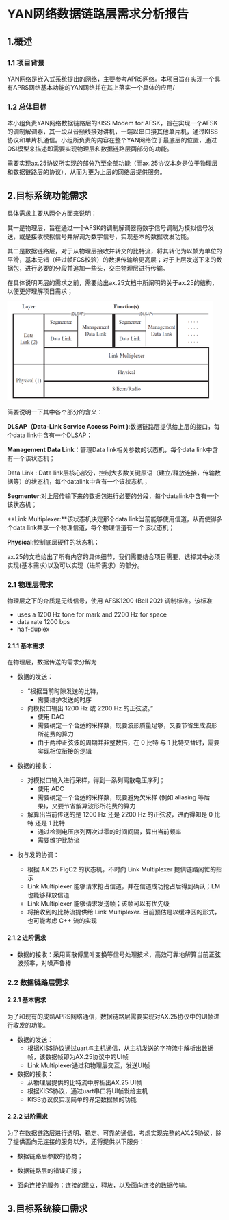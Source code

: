 # YAN网络数据链路层需求分析报告



## 1.概述

### 1.1 项目背景

YAN网络是嵌入式系统提出的网络，主要参考APRS网络。本项目旨在实现一个具有APRS网络基本功能的YAN网络并在其上落实一个具体的应用/



### 1.2 总体目标

本小组负责YAN网络数据链路层的KISS Modem for AFSK，旨在实现一个AFSK的调制解调器，其一段以音频线接对讲机，一端以串口接其他单片机，通过KISS协议和单片机通信。小组所负责的内容在整个YAN网络位于最底层的位置，通过OSI模型来描述即需要实现物理层和数据链路层两部分的功能。

需要实现ax.25协议所实现的部分乃至全部功能（而ax.25协议本身是位于物理层和数据链路层的协议），从而为更为上层的网络层提供服务。



## 2.目标系统功能需求

具体需求主要从两个方面来说明：

其一是物理层，旨在通过一个AFSK的调制解调器将数字信号调制为模拟信号发送，或是接收模拟信号并解调为数字信号，实现基本的数据收发功能。

其二是数据链路层，对于从物理层接收并转交的比特流，将其转化为以帧为单位的平滑，基本无错（经过帧FCS校验）的数据传输给更高层；对于上层发送下来的数据包，进行必要的分段并追加一些头，交由物理层进行传输。
<!-- 与 KISS 模式矛盾？ -->

<!-- host传UI帧，分段和加头也许也不需要做？-->

在具体说明两层的需求之前，需要给出ax.25文档中所阐明的关于ax.25的结构，以便更好理解项目需求；

<img src="./img/1.png" style="zoom:60%;" />

简要说明一下其中各个部分的含义：

**DLSAP（Data-Link Service Access Point )**:数据链路层提供给上层的接口，每个data link中含有一个DLSAP；

**Management Data Link**：管理Data link相关参数的状态机，每个data link中含有一个该状态机；

Data Link : Data link层核心部分，控制大多数关键原语（建立/释放连接，传输数据等）的状态机，每个datalink中含有一个该状态机；

**Segmenter**:对上层传输下来的数据包进行必要的分段，每个datalink中含有一个该状态机；

**Link  Multiplexer:**该状态机决定那个data link当前能够使用信道，从而使得多个data link共享一个物理信道，每个物理信道有一个该状态机；

**Physical**:控制底层硬件的状态机；



ax.25的文档给出了所有内容的具体细节，我们需要结合项目需要，选择其中必须实现(基本需求)以及可以实现（进阶需求）的部分。



### 2.1 物理层需求

物理层之下的介质是无线信号，使用 AFSK1200 (Bell 202) 调制标准。该标准

- uses a 1200 Hz tone for mark and 2200 Hz for space
- data rate 1200 bps
- half-duplex 

#### 2.1.1 基本需求

在物理层，数据传送的需求分解为

- 数据的发送：
  - “根据当前时隙发送的比特，
    - 需要维护发送的时序
  - 向模拟口输出 1200 Hz 或 2200 Hz 的正弦波。”
    - 使用 DAC
    - 需要确定一个合适的采样数，既要波形质量足够，又要节省生成波形所花费的算力
    - 由于两种正弦波的周期并非整数倍，在 0 比特 与 1 比特交替时，需要实现相位衔接的逻辑

- 数据的接收：
  - 对模拟口输入进行采样，得到一系列离散电压序列；
    - 使用 ADC
    - 需要确定一个合适的采样数，既要避免欠采样 (例如 aliasing 等后果)，又要节省解算波形所花费的算力
  - 解算出当前传送的是 1200 Hz 还是 2200 Hz 的正弦波，进而得知是 0 比特 还是 1 比特
    - 通过检测电压序列两次过零的时间间隔，算出当前频率
    - 需要维护比特流

- 收与发的协调：
  - 根据 AX.25 FigC2 的状态机，不时向 Link Multiplexer 提供链路闲忙的指示
  - Link Multiplexer 能够请求抢占信道，并在信道成功抢占后得到确认；LM 也能够释放信道
  - Link Multiplexer 能够请求发送帧；该帧可以有优先级
  - 将接收到的比特流提供给 Link Multiplexer. 目前预估是以缓冲区的形式，也可能考虑 C++ 流的实现

#### 2.1.2 进阶需求

- 数据的接收：采用离散傅里叶变换等信号处理技术，高效可靠地解算当前正弦波频率，对噪声鲁棒

### 2.2 数据链路层需求

#### 2.2.1 基本需求

为了和现有的成熟APRS网络通信，数据链路层需要实现对AX.25协议中的UI帧进行收发的功能。

- 数据的发送：
  - 根据KISS协议通过uart与主机通信，从主机发送的字符流中解析出数据帧，该数据帧即为AX.25协议中的UI帧
  - Link Multiplexer通过和物理层交互，发送UI帧
- 数据的接收：
  - 从物理层提供的比特流中解析出AX.25 UI帧
  - 根据KISS协议，通过uart串口将UI帧发给主机
  - KISS协议仅实现简单的界定数据帧的功能

#### 2.2.2 进阶需求

为了在数据链路层进行透明、稳定、可靠的通信，考虑实现完整的AX.25协议，除了提供面向无连接的服务以外，还将提供以下服务：

- 数据链路层参数的协商；
- 数据链路层的错误汇报；

- 面向连接的服务：连接的建立，释放，以及面向连接的数据传输。

## 3.目标系统接口需求
